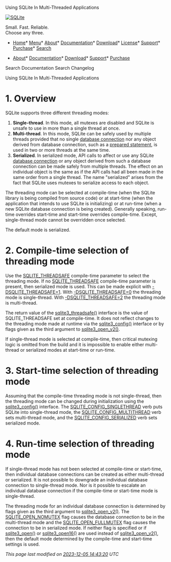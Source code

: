 




Using SQLite In Multi\-Threaded Applications




[![SQLite](images/sqlite370_banner.gif)](index.html)


Small. Fast. Reliable.  
Choose any three.


* [Home](index.html)* [Menu](javascript:void(0))* [About](about.html)* [Documentation](docs.html)* [Download](download.html)* [License](copyright.html)* [Support](support.html)* [Purchase](prosupport.html)* [Search](javascript:void(0))




* [About](about.html)* [Documentation](docs.html)* [Download](download.html)* [Support](support.html)* [Purchase](prosupport.html)






Search Documentation
Search Changelog










Using SQLite In Multi\-Threaded Applications


# 1\. Overview


SQLite supports three different threading modes:


1. **Single\-thread**.
In this mode, all mutexes are disabled and SQLite is unsafe to use in
more than a single thread at once.
2. **Multi\-thread**.
In this mode, SQLite can be safely used by multiple threads provided that
no single [database connection](c3ref/sqlite3.html) nor any object derived from database connection,
such as a [prepared statement](c3ref/stmt.html),
is used in two or more threads at the same time.
3. **Serialized**.
In serialized mode, API calls to affect or use any SQLite [database connection](c3ref/sqlite3.html)
or any object derived from such a database connection
can be made safely from multiple threads.
The effect on an individual object is the same as if the API calls had all
been made in the same order from a single thread. The name "serialized"
arises from the fact that SQLite uses mutexes to serialize access to each
object.



The threading mode can be selected at compile\-time (when the SQLite
library is being compiled from source code) or at start\-time (when the
application that intends to use SQLite is initializing) or at
run\-time (when a new SQLite database connection is being created).
Generally speaking, run\-time overrides start\-time and start\-time
overrides compile\-time. Except, single\-thread mode cannot be
overridden once selected.




The default mode is serialized.



# 2\. Compile\-time selection of threading mode



Use the [SQLITE\_THREADSAFE](compile.html#threadsafe) compile\-time parameter to select the
threading mode. If no [SQLITE\_THREADSAFE](compile.html#threadsafe) compile\-time parameter is
present, then serialized mode is used.
This can be made explicit with 
[\-DSQLITE\_THREADSAFE\=1](compile.html#threadsafe).
With
[\-DSQLITE\_THREADSAFE\=0](compile.html#threadsafe) the threading mode is
single\-thread. With
[\-DSQLITE\_THREADSAFE\=2](compile.html#threadsafe) the threading mode is
multi\-thread.




The return value of the [sqlite3\_threadsafe()](c3ref/threadsafe.html) interface is the value
of SQLITE\_THREADSAFE set at compile\-time. It does not reflect changes
to the threading mode made at runtime via the [sqlite3\_config()](c3ref/config.html)
interface or by flags given as the third argument to [sqlite3\_open\_v2()](c3ref/open.html).




If single\-thread mode is selected at compile\-time, then critical
mutexing logic is omitted from the build and it is impossible to
enable either multi\-thread or serialized modes at start\-time or
run\-time.



# 3\. Start\-time selection of threading mode



Assuming that the compile\-time threading mode is not single\-thread, then
the threading mode can be changed during initialization using the
[sqlite3\_config()](c3ref/config.html) interface. The [SQLITE\_CONFIG\_SINGLETHREAD](c3ref/c_config_covering_index_scan.html#sqliteconfigsinglethread) verb
puts SQLite into single\-thread mode, the [SQLITE\_CONFIG\_MULTITHREAD](c3ref/c_config_covering_index_scan.html#sqliteconfigmultithread)
verb sets multi\-thread mode, and the [SQLITE\_CONFIG\_SERIALIZED](c3ref/c_config_covering_index_scan.html#sqliteconfigserialized) verb
sets serialized mode.



# 4\. Run\-time selection of threading mode


If single\-thread mode has not been selected at compile\-time or start\-time,
then individual database connections can be created as either multi\-thread
or serialized. It is not possible to downgrade an individual database
connection to single\-thread mode. Nor is it possible to escalate an
individual database connection if the compile\-time or start\-time mode
is single\-thread.


The threading mode for an individual database connection is determined
by flags given as the third argument to [sqlite3\_open\_v2()](c3ref/open.html). The
[SQLITE\_OPEN\_NOMUTEX](c3ref/c_open_autoproxy.html) flag causes the database connection to be in the
multi\-thread mode and the [SQLITE\_OPEN\_FULLMUTEX](c3ref/c_open_autoproxy.html) flag causes the connection
to be in serialized mode. If neither flag is specified or if
[sqlite3\_open()](c3ref/open.html) or [sqlite3\_open16()](c3ref/open.html) are used instead of 
[sqlite3\_open\_v2()](c3ref/open.html), then the default
mode determined by the compile\-time and start\-time settings is used.



*This page last modified on [2023\-12\-05 14:43:20](https://sqlite.org/docsrc/honeypot) UTC* 


